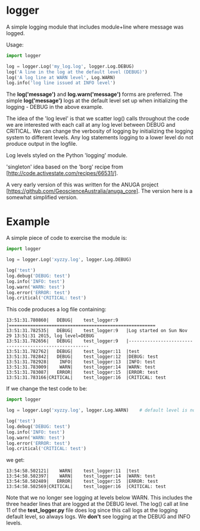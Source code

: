 # logger
A simple logging module that includes module+line where message was logged.

Usage:

```python
import logger

log = logger.Log('my_log.log', logger.Log.DEBUG)
log('A line in the log at the default level (DEBUG)')
log('A log line at WARN level', Log.WARN)
log.info('log line issued at INFO level')
```

The **log('message')** and **log.warn('message')** forms are preferred.
The simple **log('message')** logs at the default level set up when initializing
the logging - DEBUG in the above example.

The idea of the 'log level' is that we scatter log() calls throughout the code
we are interested with each call at any log level between DEBUG and CRITICAL.
We can change the verbosity of logging by initializing the logging system to
different levels.  Any log statements logging to a lower level do not produce
output in the logfile.

Log levels styled on the Python 'logging' module.

'singleton' idea based on the 'borg' recipe from
[http://code.activestate.com/recipes/66531/].

A very early version of this was written for the ANUGA project
[https://github.com/GeoscienceAustralia/anuga_core].  The version here is a
somewhat simplified version.

# Example

A simple piece of code to exercise the module is:
```python
import logger

log = logger.Log('xyzzy.log', logger.Log.DEBUG)

log('test')
log.debug('DEBUG: test')
log.info('INFO: test')
log.warn('WARN: test')
log.error('ERROR: test')
log.critical('CRITICAL: test')
```

This code produces a log file containing:

```
13:51:31.780860|   DEBUG|    test_logger:9   |=======================================================
13:51:31.782535|   DEBUG|    test_logger:9   |Log started on Sun Nov 29 13:51:31 2015, log level=DEBUG
13:51:31.782656|   DEBUG|    test_logger:9   |-------------------------------------------------------
13:51:31.782762|   DEBUG|    test_logger:11  |test
13:51:31.782842|   DEBUG|    test_logger:12  |DEBUG: test
13:51:31.782928|    INFO|    test_logger:13  |INFO: test
13:51:31.783009|    WARN|    test_logger:14  |WARN: test
13:51:31.783087|   ERROR|    test_logger:15  |ERROR: test
13:51:31.783166|CRITICAL|    test_logger:16  |CRITICAL: test
```

If we change the test code to be:

```python
import logger

log = logger.Log('xyzzy.log', logger.Log.WARN)    # default level is now WARN

log('test')
log.debug('DEBUG: test')
log.info('INFO: test')
log.warn('WARN: test')
log.error('ERROR: test')
log.critical('CRITICAL: test')
```

we get:

```
13:54:58.502121|    WARN|    test_logger:11  |test
13:54:58.502397|    WARN|    test_logger:14  |WARN: test
13:54:58.502489|   ERROR|    test_logger:15  |ERROR: test
13:54:58.502569|CRITICAL|    test_logger:16  |CRITICAL: test
```

Note that we no longer see logging at levels below WARN.  This includes the
three header lines that are logged at the DEBUG level.  The log() call at line
11 of the **test_logger.py** file does log since this call logs at the logging
default level, so always logs.  We **don't** see logging at the DEBUG and INFO
levels.
